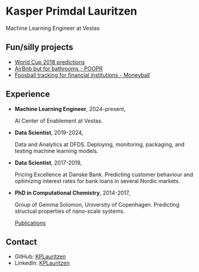 # Kasper Primdal Lauritzen

Machine Learning Engineer at Vestas

## Fun/silly projects

- [World Cup 2018 predictions](https://github.com/KPLauritzen/worldcup2018)
- [AirBnb but for bathrooms - POOPR](https://github.com/poopr)
- [Foosball tracking for financial institutions - Moneyball](https://github.com/moneyball-dk/moneyball_app)

## Experience

- **Machine Learning Engineer**, 2024-present,

    AI Center of Enablement at Vestas.

- **Data Scientist**, 2019-2024,

    Data and Analytics at DFDS.
    Deploying, monitoring, packaging, and testing machine learning models.

- **Data Scientist**, 2017-2019,

    Pricing Excellence at Danske Bank.
    Predicting customer behaviour and optimizing interest rates for bank loans in several Nordic markets.

- **PhD in Computational Chemistry**, 2014-2017,

    Group of Gemma Solomon, University of Copenhagen.
    Predicting structual properties of nano-scale systems.

    [Publications](https://scholar.google.dk/citations?user=w3jhmcoAAAAJ)

## Contact

- GitHub: [KPLauritzen](https://github.com/KPLauritzen)
- LinkedIn: [KPLauritzen](https://www.linkedin.com/in/kplauritzen/)
